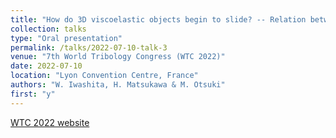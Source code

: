 ```yaml
---
title: "How do 3D viscoelastic objects begin to slide? -- Relation between precursor slip and friction coefficient --"
collection: talks
type: "Oral presentation"
permalink: /talks/2022-07-10-talk-3
venue: "7th World Tribology Congress (WTC 2022)"
date: 2022-07-10
location: "Lyon Convention Centre, France"
authors: "W. Iwashita, H. Matsukawa & M. Otsuki"
first: "y"
---
```


[WTC 2022 website](https://www.wtc-2022.org/)
